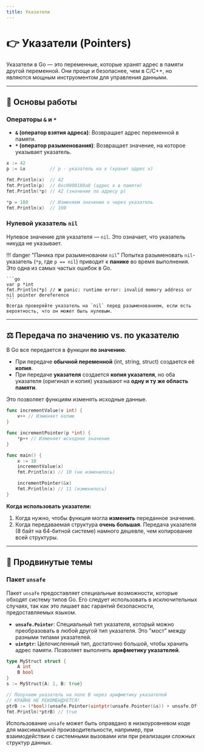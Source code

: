 ```yaml
---
title: Указатели
---
```


# 👉 Указатели (Pointers)

Указатели в Go — это переменные, которые хранят адрес в памяти другой переменной. Они проще и безопаснее, чем в C/C++, но являются мощным инструоментом для управления данными.

---

## 🚀 Основы работы

### Операторы `&` и `*`
- **`&` (оператор взятия адреса)**: Возвращает адрес переменной в памяти.
- **`*` (оператор разыменования)**: Возвращает значение, на которое указывает указатель.

```go
x := 42
p := &x         // p - указатель на x (хранит адрес x)

fmt.Println(x)  // 42
fmt.Println(p)  // 0xc0000180a8 (адрес x в памяти)
fmt.Println(*p) // 42 (значение по адресу p)

*p = 100        // Изменяем значение x через указатель
fmt.Println(x)  // 100
```

### Нулевой указатель `nil`
Нулевое значение для указателя — `nil`. Это означает, что указатель никуда не указывает.

!!! danger "Паника при разыменовании `nil`"
    Попытка разыменовать `nil`-указатель (`*p`, где `p == nil`) приводит к **панике** во время выполнения. Это одна из самых частых ошибок в Go.

    ```go
    var p *int
    fmt.Println(*p) // ❌ panic: runtime error: invalid memory address or nil pointer dereference
    ```
    Всегда проверяйте указатель на `nil` перед разыменованием, если есть вероятность, что он может быть нулевым.

---

## ⚖️ Передача по значению vs. по указателю

В Go все передается в функции **по значению**.
- При передаче **обычной переменной** (int, string, struct) создается её **копия**.
- При передаче **указателя** создается **копия указателя**, но оба указателя (оригинал и копия) указывают на **одну и ту же область памяти**.

Это позволяет функциям изменять исходные данные.

```go
func incrementValue(v int) {
    v++ // Изменяет копию
}

func incrementPointer(p *int) {
    *p++ // Изменяет исходное значение
}

func main() {
    x := 10
    incrementValue(x)
    fmt.Println(x) // 10 (не изменилось)

    incrementPointer(&x)
    fmt.Println(x) // 11 (изменилось)
}
```

**Когда использовать указатели:**
1.  Когда нужно, чтобы функция могла **изменить** переданное значение.
2.  Когда передаваемая структура **очень большая**. Передача указателя (8 байт на 64-битной системе) намного дешевле, чем копирование всей структуры.

---

## 🚀 Продвинутые темы

### Пакет `unsafe`
Пакет `unsafe` предоставляет специальные возможности, которые обходят систему типов Go. Его следует использовать в исключительных случаях, так как это лишает вас гарантий безопасности, предоставляемых языком.

- **`unsafe.Pointer`**: Специальный тип указателя, который можно преобразовать в любой другой тип указателя. Это "мост" между разными типами указателей.
- **`uintptr`**: Целочисленный тип, достаточно большой, чтобы хранить адрес памяти. Позволяет выполнять **арифметику указателей**.

```go
type MyStruct struct {
    A int
    B bool
}
s := MyStruct{A: 1, B: true}

// Получаем указатель на поле B через арифметику указателей
// КРАЙНЕ НЕ РЕКОМЕНДУЕТСЯ!
ptrB := (*bool)(unsafe.Pointer(uintptr(unsafe.Pointer(&s)) + unsafe.Offsetof(s.B)))
fmt.Println(*ptrB) // true
```
Использование `unsafe` может быть оправдано в низкоуровневом коде для максимальной производительности, например, при взаимодействии с системными вызовами или при реализации сложных структур данных.
